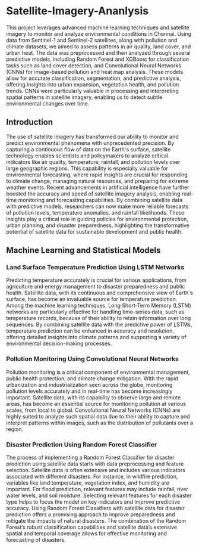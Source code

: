 # Satellite-Imagery-Ananlysis
This project leverages advanced machine learning techniques and satellite imagery to monitor and analyze environmental conditions in Chennai. Using data from Sentinel-1 and Sentinel-2 satellites, along with pollution and climate datasets, we aimed to assess patterns in air quality, land cover, and urban heat. The data was preprocessed and then analyzed through several predictive models, including Random Forest and XGBoost for classification tasks such as land cover detection, and Convolutional Neural Networks (CNNs) for image-based pollution and heat map analysis. These models allow for accurate classification, segmentation, and predictive analysis, offering insights into urban expansion, vegetation health, and pollution trends. CNNs were particularly valuable in processing and interpreting spatial patterns in satellite imagery, enabling us to detect subtle environmental changes over time.
## Introduction
The use of satellite imagery has transformed our ability to monitor and predict environmental phenomena with unprecedented precision. By capturing a continuous flow of data on the Earth's surface, satellite technology enables scientists and policymakers to analyze critical indicators like air quality, temperature, rainfall, and pollution levels over large geographic regions. This capability is especially valuable for environmental forecasting, where rapid insights are crucial for responding to climate change, managing natural resources, and preparing for extreme weather events.
Recent advancements in artificial intelligence have further boosted the accuracy and speed of satellite imagery analysis, enabling real-time monitoring and forecasting capabilities. By combining satellite data with predictive models, researchers can now make more reliable forecasts of pollution levels, temperature anomalies, and rainfall likelihoods. These insights play a critical role in guiding policies for environmental protection, urban planning, and disaster preparedness, highlighting the transformative potential of satellite data for sustainable development and public health.
## Machine Learning and Statistical Models
### Land Surface Temperature Prediction Using LSTM Networks
Predicting temperature accurately is crucial for various applications, from agriculture and energy management to disaster preparedness and public health. Satellite data, with its continuous and comprehensive view of Earth's surface, has become an invaluable source for temperature prediction. Among the machine learning techniques, Long Short-Term Memory (LSTM) networks are particularly effective for handling time-series data, such as temperature records, because of their ability to retain information over long sequences. By combining satellite data with the predictive power of LSTMs, temperature prediction can be enhanced in accuracy and resolution, offering detailed insights into climate patterns and supporting a variety of environmental decision-making processes.
### Pollution Monitoring Using Convolutional Neural Networks
Pollution monitoring is a critical component of environmental management, public health protection, and climate change mitigation. With the rapid urbanization and industrialization seen across the globe, monitoring pollution levels accurately and in real-time has become increasingly important. Satellite
data, with its capability to observe large and remote areas, has become an essential source for monitoring pollution at various scales, from local to global. Convolutional Neural Networks (CNNs) are highly suited to analyze such spatial data due to their ability to capture and interpret patterns within images, such as the distribution of pollutants over a region. 
### Disaster Prediction Using Random Forest Classifier
The process of implementing a Random Forest Classifier for disaster prediction using satellite data starts with data preprocessing and feature selection. Satellite data is often extensive and includes various indicators associated with different disasters. For instance, in wildfire prediction, variables like land temperature, vegetation index, and humidity are important. For flood prediction, relevant features may include rainfall, river water levels, and soil moisture. Selecting relevant features for each disaster type helps to focus the model on key indicators and improve predictive accuracy.
Using Random Forest Classifiers with satellite data for disaster prediction offers a promising approach to improve preparedness and mitigate the impacts of natural disasters. The combination of the Random Forest’s robust classification capabilities and satellite data’s extensive spatial and temporal coverage allows for effective monitoring and forecasting of disasters.
